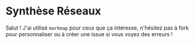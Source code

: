 # Synthèse Réseaux 

Salut ! J'ai utilisé `markmap` pour ceux que ça intéresse, n'hésitez pas à fork pour personnaliser ou à créer une issue si vous voyez des erreurs !
